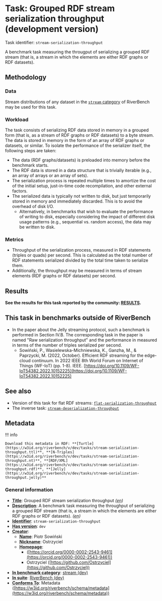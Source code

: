 # Task: Grouped RDF stream serialization throughput (development version)

Task identifier: `stream-serialization-throughput`

A benchmark task measuring the througput of serializing a grouped RDF stream (that is, a stream in which the elements are either RDF graphs or RDF datasets).

## Methodology

### Data

Stream distributions of any dataset in the [`stream` category](../../categories/stream/index.md) of RiverBench may be used for this task.

### Workload

The task consists of serializing RDF data stored in memory in a grouped form (that is, as a stream of RDF graphs or RDF datasets) to a byte stream. The data is stored in memory in the form of an array of RDF graphs or datasets, or similar. To isolate the performance of the serializer itself, the following steps are taken:

- The data (RDF graphs/datasets) is preloaded into memory before the benchmark starts.
- The RDF data is stored in a data structure that is trivially iterable (e.g., an array of arrays or an array of sets).
- The serialization process is repeated multiple times to amortize the cost of the initial setup, just-in-time code recompilation, and other external factors.
- The serialized data is typically not written to disk, but just temporarily stored in memory and immediately discarded. This is to avoid the overhead of disk I/O.
    - Alternatively, in benchmarks that wish to evaluate the performance of writing to disk, especially considering the impact of different disk usage patterns (e.g., sequential vs. random access), the data may be written to disk.

### Metrics

- Throughput of the serialization process, measured in RDF statements (triples or quads) per second. This is calculated as the total number of RDF statements serialized divided by the total time taken to serialize them.
- Additionally, the throughput may be measured in terms of stream elements (RDF graphs or RDF datasets) per second.

## Results

**See the results for this task reported by the community: [RESULTS](results.md).**

## This task in benchmarks outside of RiverBench

- In the paper about the Jelly streaming protocol, such a benchmark is performed in Section IV.B. The corresponding task in the paper is named "Raw serialization throughput" and the performance in measured in terms of the number of triples serialized per second.
    - Sowiński, P., Wasielewska-Michniewska, K., Ganzha, M., & Paprzycki, M. (2022, October). Efficient RDF streaming for the edge-cloud continuum. In 2022 IEEE 8th World Forum on Internet of Things (WF-IoT) (pp. 1-8). IEEE. [https://doi.org/10.1109/WF-IoT54382.2022.10152225](https://doi.org/10.1109/WF-IoT54382.2022.10152225)


## See also

- Version of this task for flat RDF streams: [`flat-serialization-throughput`](../flat-serialization-throughput/index.md)
- The inverse task: [`stream-deserialization-throughput`](../stream-deserialization-throughput/index.md)


## Metadata



!!! info

    Download this metadata in RDF: **[Turtle](https://w3id.org/riverbench/v/dev/tasks/stream-serialization-throughput.ttl)**, **[N-Triples](https://w3id.org/riverbench/v/dev/tasks/stream-serialization-throughput.nt)**, **[RDF/XML](https://w3id.org/riverbench/v/dev/tasks/stream-serialization-throughput.rdf)**, **[Jelly](https://w3id.org/riverbench/v/dev/tasks/stream-serialization-throughput.jelly)**



### General information

- **<abbr title="A name given to the resource.">Title</abbr>**: Grouped RDF stream serialization throughput _(<abbr title="English">en</abbr>)_
- **<abbr title="An account of the resource.">Description</abbr>**: A benchmark task measuring the throughput of serializing a grouped RDF stream (that is, a stream in which the elements are either RDF graphs or RDF datasets). _(<abbr title="English">en</abbr>)_
- **<abbr title="An unambiguous reference to the resource within a given context.">Identifier</abbr>**: `stream-serialization-throughput`
- **<abbr title="Version tag of an artifact">Has version</abbr>**: `dev`
- **<abbr title="An entity responsible for making the resource.">Creator</abbr>**: 
    - **<abbr title="A name for some thing.">Name</abbr>**: Piotr Sowiński
    - **<abbr title="A short informal nickname characterising an agent (includes login identifiers, IRC and other chat nicknames).">Nickname</abbr>**: Ostrzyciel
    - **<abbr title="This axiom needed so that Protege loads DCAT2 without errors.">Homepage</abbr>**:     
        -  ([https://orcid.org/0000-0002-2543-9461](https://orcid.org/0000-0002-2543-9461))
        - Ostrzyciel ([https://github.com/Ostrzyciel](https://github.com/Ostrzyciel))
- **<abbr title="Indicates that the subject (either a task or a profile) is in benchmark category. This property is functional (each task/profile must be in exactly one benchmark category).">In benchmark category</abbr>**: [stream (dev)](https://w3id.org/riverbench/v/dev/categories/stream)
- **<abbr title="Indicates the benchmark suite to which a dataset or profile belongs">In suite</abbr>**: [RiverBench (dev)](https://w3id.org/riverbench/)
- **<abbr title="An established standard to which the described resource conforms.">Conforms To</abbr>**: Metadata ([https://w3id.org/riverbench/schema/metadata](https://w3id.org/riverbench/schema/metadata))

